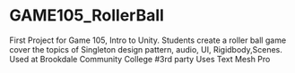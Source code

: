 # GAME105_RollerBall
First Project for Game 105, Intro to Unity. Students create a roller ball game cover the topics of Singleton design pattern, audio, UI, Rigidbody,Scenes. Used at Brookdale Community College
#3rd party
Uses Text Mesh Pro
